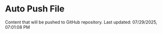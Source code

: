 # Auto Push File

Content that will be pushed to GitHub repository.
Last updated: 07/29/2025, 07:01:08 PM